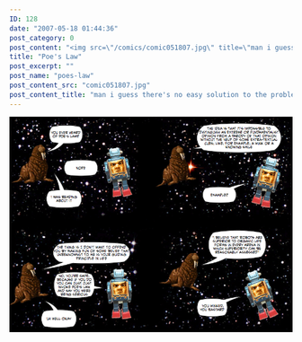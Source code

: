 ```yaml
---
ID: 128
date: "2007-05-18 01:44:36"
post_category: 0
post_content: "<img src=\"/comics/comic051807.jpg\" title=\"man i guess there's no easy solution to the problem of awkward conversational disagreements after all huh guys\">/>"
title: "Poe's Law"
post_excerpt: ""
post_name: "poes-law"
post_content_src: "comic051807.jpg"
post_content_title: "man i guess there's no easy solution to the problem of awkward conversational disagreements after all huh guys"
---
```



[![man i guess there's no easy solution to the problem of awkward conversational disagreements after all huh guys](/comics-hi-res/comic051807.jpg)](/comics-hi-res/comic051807.jpg)
